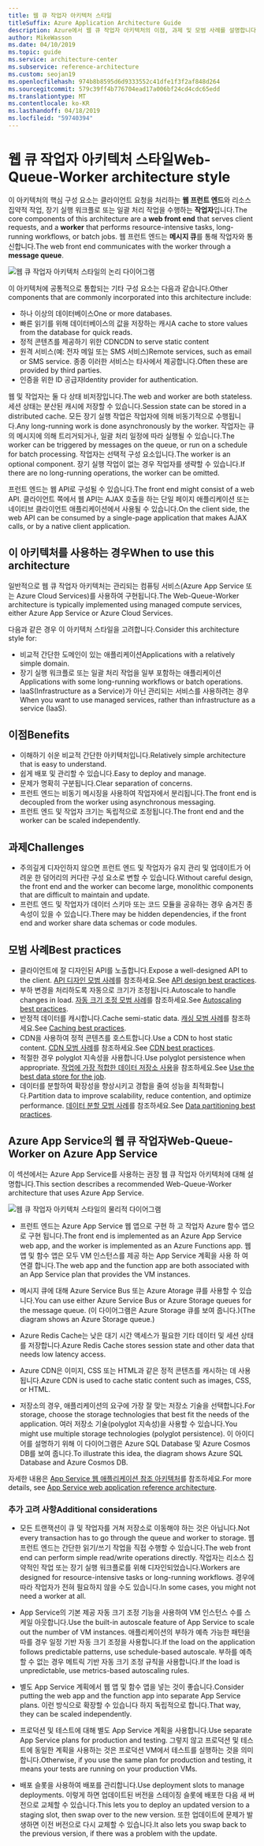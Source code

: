 ```yaml
---
title: 웹 큐 작업자 아키텍처 스타일
titleSuffix: Azure Application Architecture Guide
description: Azure에서 웹 큐 작업자 아키텍처의 이점, 과제 및 모범 사례를 설명합니다.
author: MikeWasson
ms.date: 04/10/2019
ms.topic: guide
ms.service: architecture-center
ms.subservice: reference-architecture
ms.custom: seojan19
ms.openlocfilehash: 974b8b8595d6d9333552c41dfe1f3f2af848d264
ms.sourcegitcommit: 579c39ff4b776704ead17a006bf24cd4cdc65edd
ms.translationtype: MT
ms.contentlocale: ko-KR
ms.lasthandoff: 04/18/2019
ms.locfileid: "59740394"
---
```

# <a name="web-queue-worker-architecture-style"></a><span data-ttu-id="9abfc-103">웹 큐 작업자 아키텍처 스타일</span><span class="sxs-lookup"><span data-stu-id="9abfc-103">Web-Queue-Worker architecture style</span></span>

<span data-ttu-id="9abfc-104">이 아키텍처의 핵심 구성 요소는 클라이언트 요청을 처리하는 **웹 프런트 엔드**와 리소스 집약적 작업, 장기 실행 워크플로 또는 일괄 처리 작업을 수행하는 **작업자**입니다.</span><span class="sxs-lookup"><span data-stu-id="9abfc-104">The core components of this architecture are a **web front end** that serves client requests, and a **worker** that performs resource-intensive tasks, long-running workflows, or batch jobs.</span></span>  <span data-ttu-id="9abfc-105">웹 프런트 엔드는 **메시지 큐**를 통해 작업자와 통신합니다.</span><span class="sxs-lookup"><span data-stu-id="9abfc-105">The web front end communicates with the worker through a **message queue**.</span></span>

![웹 큐 작업자 아키텍처 스타일의 논리 다이어그램](./images/web-queue-worker-logical.svg)

<span data-ttu-id="9abfc-107">이 아키텍처에 공통적으로 통합되는 기타 구성 요소는 다음과 같습니다.</span><span class="sxs-lookup"><span data-stu-id="9abfc-107">Other components that are commonly incorporated into this architecture include:</span></span>

- <span data-ttu-id="9abfc-108">하나 이상의 데이터베이스</span><span class="sxs-lookup"><span data-stu-id="9abfc-108">One or more databases.</span></span>
- <span data-ttu-id="9abfc-109">빠른 읽기를 위해 데이터베이스의 값을 저장하는 캐시</span><span class="sxs-lookup"><span data-stu-id="9abfc-109">A cache to store values from the database for quick reads.</span></span>
- <span data-ttu-id="9abfc-110">정적 콘텐츠를 제공하기 위한 CDN</span><span class="sxs-lookup"><span data-stu-id="9abfc-110">CDN to serve static content</span></span>
- <span data-ttu-id="9abfc-111">원격 서비스(예: 전자 메일 또는 SMS 서비스)</span><span class="sxs-lookup"><span data-stu-id="9abfc-111">Remote services, such as email or SMS service.</span></span> <span data-ttu-id="9abfc-112">종종 이러한 서비스는 타사에서 제공합니다.</span><span class="sxs-lookup"><span data-stu-id="9abfc-112">Often these are provided by third parties.</span></span>
- <span data-ttu-id="9abfc-113">인증을 위한 ID 공급자</span><span class="sxs-lookup"><span data-stu-id="9abfc-113">Identity provider for authentication.</span></span>

<span data-ttu-id="9abfc-114">웹 및 작업자는 둘 다 상태 비저장입니다.</span><span class="sxs-lookup"><span data-stu-id="9abfc-114">The web and worker are both stateless.</span></span> <span data-ttu-id="9abfc-115">세션 상태는 분산된 캐시에 저장할 수 있습니다.</span><span class="sxs-lookup"><span data-stu-id="9abfc-115">Session state can be stored in a distributed cache.</span></span> <span data-ttu-id="9abfc-116">모든 장기 실행 작업은 작업자에 의해 비동기적으로 수행됩니다.</span><span class="sxs-lookup"><span data-stu-id="9abfc-116">Any long-running work is done asynchronously by the worker.</span></span> <span data-ttu-id="9abfc-117">작업자는 큐의 메시지에 의해 트리거되거나, 일괄 처리 일정에 따라 실행될 수 있습니다.</span><span class="sxs-lookup"><span data-stu-id="9abfc-117">The worker can be triggered by messages on the queue, or run on a schedule for batch processing.</span></span> <span data-ttu-id="9abfc-118">작업자는 선택적 구성 요소입니다.</span><span class="sxs-lookup"><span data-stu-id="9abfc-118">The worker is an optional component.</span></span> <span data-ttu-id="9abfc-119">장기 실행 작업이 없는 경우 작업자를 생략할 수 있습니다.</span><span class="sxs-lookup"><span data-stu-id="9abfc-119">If there are no long-running operations, the worker can be omitted.</span></span>

<span data-ttu-id="9abfc-120">프런트 엔드는 웹 API로 구성될 수 있습니다.</span><span class="sxs-lookup"><span data-stu-id="9abfc-120">The front end might consist of a web API.</span></span> <span data-ttu-id="9abfc-121">클라이언트 쪽에서 웹 API는 AJAX 호출을 하는 단일 페이지 애플리케이션 또는 네이티브 클라이언트 애플리케이션에서 사용될 수 있습니다.</span><span class="sxs-lookup"><span data-stu-id="9abfc-121">On the client side, the web API can be consumed by a single-page application that makes AJAX calls, or by a native client application.</span></span>

## <a name="when-to-use-this-architecture"></a><span data-ttu-id="9abfc-122">이 아키텍처를 사용하는 경우</span><span class="sxs-lookup"><span data-stu-id="9abfc-122">When to use this architecture</span></span>

<span data-ttu-id="9abfc-123">일반적으로 웹 큐 작업자 아키텍처는 관리되는 컴퓨팅 서비스(Azure App Service 또는 Azure Cloud Services)를 사용하여 구현됩니다.</span><span class="sxs-lookup"><span data-stu-id="9abfc-123">The Web-Queue-Worker architecture is typically implemented using managed compute services, either Azure App Service or Azure Cloud Services.</span></span>

<span data-ttu-id="9abfc-124">다음과 같은 경우 이 아키텍처 스타일을 고려합니다.</span><span class="sxs-lookup"><span data-stu-id="9abfc-124">Consider this architecture style for:</span></span>

- <span data-ttu-id="9abfc-125">비교적 간단한 도메인이 있는 애플리케이션</span><span class="sxs-lookup"><span data-stu-id="9abfc-125">Applications with a relatively simple domain.</span></span>
- <span data-ttu-id="9abfc-126">장기 실행 워크플로 또는 일괄 처리 작업을 일부 포함하는 애플리케이션</span><span class="sxs-lookup"><span data-stu-id="9abfc-126">Applications with some long-running workflows or batch operations.</span></span>
- <span data-ttu-id="9abfc-127">IaaS(Infrastructure as a Service)가 아닌 관리되는 서비스를 사용하려는 경우</span><span class="sxs-lookup"><span data-stu-id="9abfc-127">When you want to use managed services, rather than infrastructure as a service (IaaS).</span></span>

## <a name="benefits"></a><span data-ttu-id="9abfc-128">이점</span><span class="sxs-lookup"><span data-stu-id="9abfc-128">Benefits</span></span>

- <span data-ttu-id="9abfc-129">이해하기 쉬운 비교적 간단한 아키텍처입니다.</span><span class="sxs-lookup"><span data-stu-id="9abfc-129">Relatively simple architecture that is easy to understand.</span></span>
- <span data-ttu-id="9abfc-130">쉽게 배포 및 관리할 수 있습니다.</span><span class="sxs-lookup"><span data-stu-id="9abfc-130">Easy to deploy and manage.</span></span>
- <span data-ttu-id="9abfc-131">문제가 명확히 구분됩니다.</span><span class="sxs-lookup"><span data-stu-id="9abfc-131">Clear separation of concerns.</span></span>
- <span data-ttu-id="9abfc-132">프런트 엔드는 비동기 메시징을 사용하여 작업자에서 분리됩니다.</span><span class="sxs-lookup"><span data-stu-id="9abfc-132">The front end is decoupled from the worker using asynchronous messaging.</span></span>
- <span data-ttu-id="9abfc-133">프런트 엔드 및 작업자 크기는 독립적으로 조정됩니다.</span><span class="sxs-lookup"><span data-stu-id="9abfc-133">The front end and the worker can be scaled independently.</span></span>

## <a name="challenges"></a><span data-ttu-id="9abfc-134">과제</span><span class="sxs-lookup"><span data-stu-id="9abfc-134">Challenges</span></span>

- <span data-ttu-id="9abfc-135">주의깊게 디자인하지 않으면 프런트 엔드 및 작업자가 유지 관리 및 업데이트가 어려운 한 덩어리의 커다란 구성 요소로 변할 수 있습니다.</span><span class="sxs-lookup"><span data-stu-id="9abfc-135">Without careful design, the front end and the worker can become large, monolithic components that are difficult to maintain and update.</span></span>
- <span data-ttu-id="9abfc-136">프런트 엔드 및 작업자가 데이터 스키마 또는 코드 모듈을 공유하는 경우 숨겨진 종속성이 있을 수 있습니다.</span><span class="sxs-lookup"><span data-stu-id="9abfc-136">There may be hidden dependencies, if the front end and worker share data schemas or code modules.</span></span>

## <a name="best-practices"></a><span data-ttu-id="9abfc-137">모범 사례</span><span class="sxs-lookup"><span data-stu-id="9abfc-137">Best practices</span></span>

- <span data-ttu-id="9abfc-138">클라이언트에 잘 디자인된 API를 노출합니다.</span><span class="sxs-lookup"><span data-stu-id="9abfc-138">Expose a well-designed API to the client.</span></span> <span data-ttu-id="9abfc-139">[API 디자인 모범 사례][api-design]를 참조하세요.</span><span class="sxs-lookup"><span data-stu-id="9abfc-139">See [API design best practices][api-design].</span></span>
- <span data-ttu-id="9abfc-140">부하 변경을 처리하도록 자동으로 크기가 조정됩니다.</span><span class="sxs-lookup"><span data-stu-id="9abfc-140">Autoscale to handle changes in load.</span></span> <span data-ttu-id="9abfc-141">[자동 크기 조정 모범 사례][autoscaling]를 참조하세요.</span><span class="sxs-lookup"><span data-stu-id="9abfc-141">See [Autoscaling best practices][autoscaling].</span></span>
- <span data-ttu-id="9abfc-142">반정적 데이터를 캐시합니다.</span><span class="sxs-lookup"><span data-stu-id="9abfc-142">Cache semi-static data.</span></span> <span data-ttu-id="9abfc-143">[캐싱 모범 사례][caching]를 참조하세요.</span><span class="sxs-lookup"><span data-stu-id="9abfc-143">See [Caching best practices][caching].</span></span>
- <span data-ttu-id="9abfc-144">CDN을 사용하여 정적 콘텐츠를 호스트합니다.</span><span class="sxs-lookup"><span data-stu-id="9abfc-144">Use a CDN to host static content.</span></span> <span data-ttu-id="9abfc-145">[CDN 모범 사례][cdn]를 참조하세요.</span><span class="sxs-lookup"><span data-stu-id="9abfc-145">See [CDN best practices][cdn].</span></span>
- <span data-ttu-id="9abfc-146">적절한 경우 polyglot 지속성을 사용합니다.</span><span class="sxs-lookup"><span data-stu-id="9abfc-146">Use polyglot persistence when appropriate.</span></span> <span data-ttu-id="9abfc-147">[작업에 가장 적합한 데이터 저장소 사용][polyglot]을 참조하세요.</span><span class="sxs-lookup"><span data-stu-id="9abfc-147">See [Use the best data store for the job][polyglot].</span></span>
- <span data-ttu-id="9abfc-148">데이터를 분할하여 확장성을 향상시키고 경합을 줄여 성능을 최적화합니다.</span><span class="sxs-lookup"><span data-stu-id="9abfc-148">Partition data to improve scalability, reduce contention, and optimize performance.</span></span> <span data-ttu-id="9abfc-149">[데이터 분할 모범 사례][data-partition]를 참조하세요.</span><span class="sxs-lookup"><span data-stu-id="9abfc-149">See [Data partitioning best practices][data-partition].</span></span>

## <a name="web-queue-worker-on-azure-app-service"></a><span data-ttu-id="9abfc-150">Azure App Service의 웹 큐 작업자</span><span class="sxs-lookup"><span data-stu-id="9abfc-150">Web-Queue-Worker on Azure App Service</span></span>

<span data-ttu-id="9abfc-151">이 섹션에서는 Azure App Service를 사용하는 권장 웹 큐 작업자 아키텍처에 대해 설명합니다.</span><span class="sxs-lookup"><span data-stu-id="9abfc-151">This section describes a recommended Web-Queue-Worker architecture that uses Azure App Service.</span></span>

![웹 큐 작업자 아키텍처 스타일의 물리적 다이어그램](./images/web-queue-worker-physical.png)

- <span data-ttu-id="9abfc-153">프런트 엔드는 Azure App Service 웹 앱으로 구현 하 고 작업자 Azure 함수 앱으로 구현 됩니다.</span><span class="sxs-lookup"><span data-stu-id="9abfc-153">The front end is implemented as an Azure App Service web app, and the worker is implemented as an Azure Functions app.</span></span> <span data-ttu-id="9abfc-154">웹 앱 및 함수 앱은 모두 VM 인스턴스를 제공 하는 App Service 계획을 사용 하 여 연결 합니다.</span><span class="sxs-lookup"><span data-stu-id="9abfc-154">The web app and the function app are both associated with an App Service plan that provides the VM instances.</span></span>

- <span data-ttu-id="9abfc-155">메시지 큐에 대해 Azure Service Bus 또는 Azure Atorage 큐를 사용할 수 있습니다.</span><span class="sxs-lookup"><span data-stu-id="9abfc-155">You can use either Azure Service Bus or Azure Storage queues for the message queue.</span></span> <span data-ttu-id="9abfc-156">(이 다이어그램은 Azure Storage 큐를 보여 줍니다.)</span><span class="sxs-lookup"><span data-stu-id="9abfc-156">(The diagram shows an Azure Storage queue.)</span></span>

- <span data-ttu-id="9abfc-157">Azure Redis Cache는 낮은 대기 시간 액세스가 필요한 기타 데이터 및 세션 상태를 저장합니다.</span><span class="sxs-lookup"><span data-stu-id="9abfc-157">Azure Redis Cache stores session state and other data that needs low latency access.</span></span>

- <span data-ttu-id="9abfc-158">Azure CDN은 이미지, CSS 또는 HTML과 같은 정적 콘텐츠를 캐시하는 데 사용됩니다.</span><span class="sxs-lookup"><span data-stu-id="9abfc-158">Azure CDN is used to cache static content such as images, CSS, or HTML.</span></span>

- <span data-ttu-id="9abfc-159">저장소의 경우, 애플리케이션의 요구에 가장 잘 맞는 저장소 기술을 선택합니다.</span><span class="sxs-lookup"><span data-stu-id="9abfc-159">For storage, choose the storage technologies that best fit the needs of the application.</span></span> <span data-ttu-id="9abfc-160">여러 저장소 기술(polyglot 지속성)을 사용할 수 있습니다.</span><span class="sxs-lookup"><span data-stu-id="9abfc-160">You might use multiple storage technologies (polyglot persistence).</span></span> <span data-ttu-id="9abfc-161">이 아이디어를 설명하기 위해 이 다이어그램은 Azure SQL Database 및 Azure Cosmos DB를 보여 줍니다.</span><span class="sxs-lookup"><span data-stu-id="9abfc-161">To illustrate this idea, the diagram shows Azure SQL Database and Azure Cosmos DB.</span></span>

<span data-ttu-id="9abfc-162">자세한 내용은 [App Service 웹 애플리케이션 참조 아키텍처][scalable-web-app]를 참조하세요.</span><span class="sxs-lookup"><span data-stu-id="9abfc-162">For more details, see [App Service web application reference architecture][scalable-web-app].</span></span>

### <a name="additional-considerations"></a><span data-ttu-id="9abfc-163">추가 고려 사항</span><span class="sxs-lookup"><span data-stu-id="9abfc-163">Additional considerations</span></span>

- <span data-ttu-id="9abfc-164">모든 트랜잭션이 큐 및 작업자를 거쳐 저장소로 이동해야 하는 것은 아닙니다.</span><span class="sxs-lookup"><span data-stu-id="9abfc-164">Not every transaction has to go through the queue and worker to storage.</span></span> <span data-ttu-id="9abfc-165">웹 프런트 엔드는 간단한 읽기/쓰기 작업을 직접 수행할 수 있습니다.</span><span class="sxs-lookup"><span data-stu-id="9abfc-165">The web front end can perform simple read/write operations directly.</span></span> <span data-ttu-id="9abfc-166">작업자는 리소스 집약적인 작업 또는 장기 실행 워크플로를 위해 디자인되었습니다.</span><span class="sxs-lookup"><span data-stu-id="9abfc-166">Workers are designed for resource-intensive tasks or long-running workflows.</span></span> <span data-ttu-id="9abfc-167">경우에 따라 작업자가 전혀 필요하지 않을 수도 있습니다.</span><span class="sxs-lookup"><span data-stu-id="9abfc-167">In some cases, you might not need a worker at all.</span></span>

- <span data-ttu-id="9abfc-168">App Service의 기본 제공 자동 크기 조정 기능을 사용하여 VM 인스턴스 수를 스케일 아웃합니다.</span><span class="sxs-lookup"><span data-stu-id="9abfc-168">Use the built-in autoscale feature of App Service to scale out the number of VM instances.</span></span> <span data-ttu-id="9abfc-169">애플리케이션의 부하가 예측 가능한 패턴을 따를 경우 일정 기반 자동 크기 조정을 사용합니다.</span><span class="sxs-lookup"><span data-stu-id="9abfc-169">If the load on the application follows predictable patterns, use schedule-based autoscale.</span></span> <span data-ttu-id="9abfc-170">부하를 예측할 수 없는 경우 메트릭 기반 자동 크기 조정 규칙을 사용합니다.</span><span class="sxs-lookup"><span data-stu-id="9abfc-170">If the load is unpredictable, use metrics-based autoscaling rules.</span></span>

- <span data-ttu-id="9abfc-171">별도 App Service 계획에서 웹 앱 및 함수 앱을 넣는 것이 좋습니다.</span><span class="sxs-lookup"><span data-stu-id="9abfc-171">Consider putting the web app and the function app into separate App Service plans.</span></span> <span data-ttu-id="9abfc-172">이런 방식으로 확장할 수 있습니다 하지 독립적으로 합니다.</span><span class="sxs-lookup"><span data-stu-id="9abfc-172">That way, they can be scaled independently.</span></span>

- <span data-ttu-id="9abfc-173">프로덕션 및 테스트에 대해 별도 App Service 계획을 사용합니다.</span><span class="sxs-lookup"><span data-stu-id="9abfc-173">Use separate App Service plans for production and testing.</span></span> <span data-ttu-id="9abfc-174">그렇지 않고 프로덕션 및 테스트에 동일한 계획을 사용하는 것은 프로덕션 VM에서 테스트를 실행하는 것을 의미합니다.</span><span class="sxs-lookup"><span data-stu-id="9abfc-174">Otherwise, if you use the same plan for production and testing, it means your tests are running on your production VMs.</span></span>

- <span data-ttu-id="9abfc-175">배포 슬롯을 사용하여 배포를 관리합니다.</span><span class="sxs-lookup"><span data-stu-id="9abfc-175">Use deployment slots to manage deployments.</span></span> <span data-ttu-id="9abfc-176">이렇게 하면 업데이트된 버전을 스테이징 슬롯에 배포한 다음 새 버전으로 교체할 수 있습니다.</span><span class="sxs-lookup"><span data-stu-id="9abfc-176">This lets you to deploy an updated version to a staging slot, then swap over to the new version.</span></span> <span data-ttu-id="9abfc-177">또한 업데이트에 문제가 발생하면 이전 버전으로 다시 교체할 수 있습니다.</span><span class="sxs-lookup"><span data-stu-id="9abfc-177">It also lets you swap back to the previous version, if there was a problem with the update.</span></span>

<!-- links -->

[api-design]: ../../best-practices/api-design.md
[autoscaling]: ../../best-practices/auto-scaling.md
[caching]: ../../best-practices/caching.md
[cdn]: ../../best-practices/cdn.md
[data-partition]: ../../best-practices/data-partitioning.md
[polyglot]: ../design-principles/use-the-best-data-store.md
[scalable-web-app]: ../../reference-architectures/app-service-web-app/scalable-web-app.md